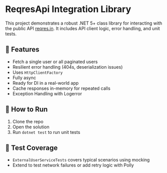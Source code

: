 # ReqresApi Integration Library

This project demonstrates a robust .NET 5+ class library for interacting with the public API [reqres.in](https://reqres.in/). It includes API client logic, error handling, and unit tests.

## 🔧 Features

- Fetch a single user or all paginated users
- Resilient error handling (404s, deserialization issues)
- Uses `HttpClientFactory`
- Fully async
- Ready for DI in a real-world app
- Cache responses in-memory for repeated calls
- Exception Handling with Logerror

## 🚀 How to Run

1. Clone the repo
2. Open the solution
3. Run `dotnet test` to run unit tests

## 🧪 Test Coverage

- `ExternalUserServiceTests` covers typical scenarios using mocking
- Extend to test network failures or add retry logic with Polly

